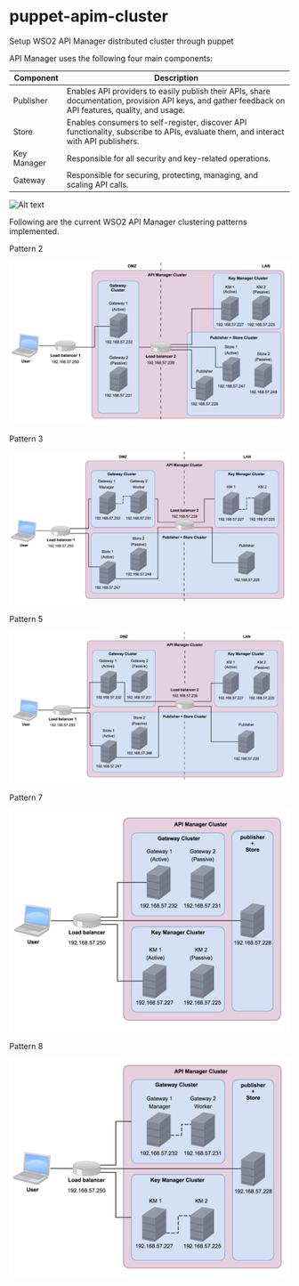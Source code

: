 # puppet-apim-cluster

Setup WSO2 API Manager distributed cluster through puppet

API Manager uses the following four main components:

| Component | Description |
| ------------- | ------------- |
| Publisher | Enables API providers to easily publish their APIs, share documentation, provision API keys, and gather feedback on API features, quality, and usage. |
| Store | Enables consumers to self-register, discover API functionality, subscribe to APIs, evaluate them, and interact with API publishers. |
| Key Manager | Responsible for all security and key-related operations. |
| Gateway | Responsible for securing, protecting, managing, and scaling API calls. |

![Alt text](apimcluster.png?raw=true "Basic distributed setup")

Following are the current WSO2 API Manager clustering patterns implemented.

Pattern 2

![Alt text](files/images/patterns/Pattern2.png?raw=true "Current clustering pattern")

Pattern 3

![Alt text](files/images/patterns/Pattern3.png?raw=true "Current clustering pattern")

Pattern 5

![Alt text](files/images/patterns/Pattern5.png?raw=true "Current clustering pattern")

Pattern 7

![Alt text](files/images/patterns/Pattern7.png?raw=true "Current clustering pattern")

Pattern 8

![Alt text](files/images/patterns/Pattern8.png?raw=true "Current clustering pattern")
